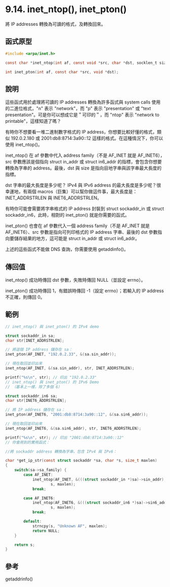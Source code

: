 # 9.14. inet\_ntop(), inet\_pton()

將 IP addresses 轉換為可讀的格式，及轉換回來。

## 函式原型

```c
#include <arpa/inet.h>

const char *inet_ntop(int af, const void *src, char *dst, socklen_t size);

int inet_pton(int af, const char *src, void *dst);
```

## 說明

這些函式用於處理將可讀的 IP addresses 轉換為許多函式與 system calls 使用的二進位格式，"n" 表示 "network"，而 "p" 表示 "presentation" 或 "text presentation"。可是你可以想成它是＂可印的＂，而 "ntop" 表示 "network to printable"，這樣知道了嗎？

有時你不想要看一堆二進制數字格式的 IP address，你想要比較好懂的格式，類似 192.0.2.180 或 2001:db8:8714:3a90::12 這樣的格式。在這種情況下，你可以使用 inet\_ntop()。

inet\_ntop() 在 af 參數中代入 address family（不是 AF\_INET 就是 AF\_INET6），src 參數應該是個指向 struct in\_addr 或 struct in6\_addr 的指標，會包含你想要轉換為字串的 address。最後，dst 與 size 是指向目地字串與該字串最大長度的指標。

dst 字串的最大長度是多少呢？ IPv4 與 IPv6 address 的最大長度是多少呢？很幸運地，有兩個 macros（巨集）可以幫你做這件事，最大長度是：INET\_ADDRSTRLEN 與 INET6\_ADDRSTRLEN。

有時你可能會需要將字串格式的 IP address 封裝到 struct sockaddr\_in 或 struct sockaddr\_in6，此時，相對的 inet\_pton() 就是你需要的函式。

inet\_pton() 也會在 af 參數代入一個 address family（不是 AF\_INET 就是 AF\_INET6）、src 參數是指向可列印格式的 IP address 字串、最後的 dst 參數指向要儲存結果的地方，這可能是 struct in\_addr 或 struct in6\_addr。

上述的這些函式不能做 DNS 查詢，你需要使用 getaddinfo()。

## 傳回值

inet\_ntop() 成功時傳回 dst 參數，失敗時傳回 NULL（並設定 errno）。

inet\_pton() 成功時傳回 1，有錯誤時傳回 -1（設定 errno）；若輸入的 IP address 不正確，則傳回 0。

## 範例

```c
// inet_ntop() 與 inet_pton() 的 IPv4 demo

struct sockaddr_in sa;
char str[INET_ADDRSTRLEN];

// 將這個 IP address 儲存在 sa：
inet_pton(AF_INET, "192.0.2.33", &(sa.sin_addr));

// 現在取回並印出來
inet_ntop(AF_INET, &(sa.sin_addr), str, INET_ADDRSTRLEN);

printf("%s\n", str); // 印出 "192.0.2.33"
// inet_ntop() 與 inet_pton() 的 IPv6 Demo
// （基本上一樣，除了多個 6）

struct sockaddr_in6 sa;
char str[INET6_ADDRSTRLEN];

// 將 IP address 儲存在 sa：
inet_pton(AF_INET6, "2001:db8:8714:3a90::12", &(sa.sin6_addr));

// 現在取回並印出來
inet_ntop(AF_INET6, &(sa.sin6_addr), str, INET6_ADDRSTRLEN);

printf("%s\n", str); // 印出 "2001:db8:8714:3a90::12"
// 你會用到的實用函式：

//將 sockaddr address 轉換為字串，包含 IPv4 與 IPv6：

char *get_ip_str(const struct sockaddr *sa, char *s, size_t maxlen)
{
    switch(sa->sa_family) {
        case AF_INET:
            inet_ntop(AF_INET, &(((struct sockaddr_in *)sa)->sin_addr),
                    s, maxlen);
            break;

        case AF_INET6:
            inet_ntop(AF_INET6, &(((struct sockaddr_in6 *)sa)->sin6_addr),
                    s, maxlen);
            break;

        default:
            strncpy(s, "Unknown AF", maxlen);
            return NULL;
    }

    return s;
}
```

## 參考

getaddrinfo()
